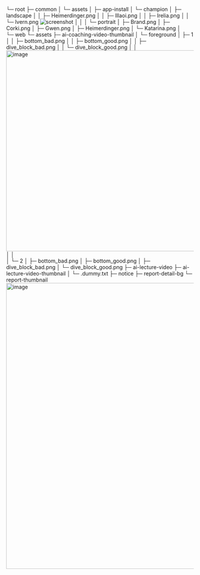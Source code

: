 
└─ root
   ├─ common
   │  └─ assets
   │     ├─ app-install
   │     └─ champion
   │        ├─ landscape
   │        │  ├─ Heimerdinger.png
   │        │  ├─ Illaoi.png
   │        │  ├─ Irelia.png
   │        │  └─ Ivern.png
   ![screenshot](https://github.com/SunghyukLee-GGQ/image_tree/assets/127205742/28123447-5f94-40d0-81c6-9fdb0d1a5cc3)
   │        │
   │        └─ portrait
   │           ├─ Brand.png
   │           ├─ Corki.png
   │           ├─ Gwen.png
   │           ├─ Heimerdinger.png
   │           └─ Katarina.png
   │           
   └─ web
      └─ assets
         ├─ ai-coaching-video-thumbnail
         │  └─ foreground
         │     ├─ 1
         │     │  ├─ bottom_bad.png
         │     │  ├─ bottom_good.png
         │     │  ├─ dive_block_bad.png
         │     │  └─ dive_block_good.png
         │     │  <img width="539" alt="image" src="https://github.com/SunghyukLee-GGQ/image_tree/assets/127205742/e4c583c8-8aca-41b1-b149-440d1b07dc9c">
         │     │  
         │     └─ 2
         │        ├─ bottom_bad.png
         │        ├─ bottom_good.png
         │        ├─ dive_block_bad.png
         │        └─ dive_block_good.png
         ├─ ai-lecture-video
         ├─ ai-lecture-video-thumbnail
         │  └─ .dummy.txt
         ├─ notice
         ├─ report-detail-bg
         └─ report-thumbnail
            <img width="767" alt="image" src="https://github.com/SunghyukLee-GGQ/image_tree/assets/127205742/7b9bbaaf-cac9-4d3c-aef8-70f61660f07c">


```
